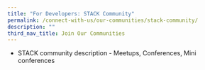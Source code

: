 ```yaml
---
title: "For Developers: STACK Community"
permalink: /connect-with-us/our-communities/stack-community/
description: ""
third_nav_title: Join Our Communities
---
```

* STACK community description - Meetups, Conferences, Mini conferences